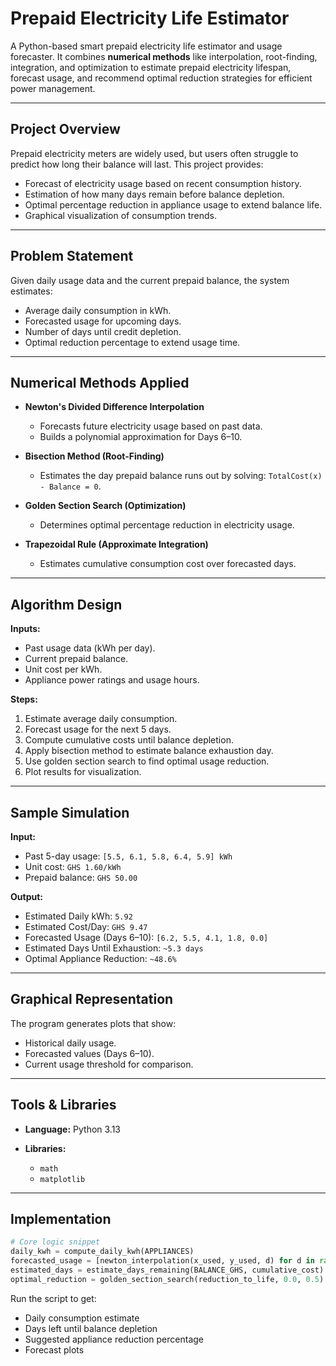 # Prepaid Electricity Life Estimator

A Python-based smart prepaid electricity life estimator and usage forecaster.
It combines **numerical methods** like interpolation, root-finding, integration, and optimization to estimate prepaid electricity lifespan, forecast usage, and recommend optimal reduction strategies for efficient power management.

---

## Project Overview

Prepaid electricity meters are widely used, but users often struggle to predict how long their balance will last. This project provides:

* Forecast of electricity usage based on recent consumption history.
* Estimation of how many days remain before balance depletion.
* Optimal percentage reduction in appliance usage to extend balance life.
* Graphical visualization of consumption trends.

---

## Problem Statement

Given daily usage data and the current prepaid balance, the system estimates:

* Average daily consumption in kWh.
* Forecasted usage for upcoming days.
* Number of days until credit depletion.
* Optimal reduction percentage to extend usage time.

---

## Numerical Methods Applied

* **Newton's Divided Difference Interpolation**

  * Forecasts future electricity usage based on past data.
  * Builds a polynomial approximation for Days 6–10.

* **Bisection Method (Root-Finding)**

  * Estimates the day prepaid balance runs out by solving:
    `TotalCost(x) - Balance = 0`.

* **Golden Section Search (Optimization)**

  * Determines optimal percentage reduction in electricity usage.

* **Trapezoidal Rule (Approximate Integration)**

  * Estimates cumulative consumption cost over forecasted days.

---

## Algorithm Design

**Inputs:**

* Past usage data (kWh per day).
* Current prepaid balance.
* Unit cost per kWh.
* Appliance power ratings and usage hours.

**Steps:**

1. Estimate average daily consumption.
2. Forecast usage for the next 5 days.
3. Compute cumulative costs until balance depletion.
4. Apply bisection method to estimate balance exhaustion day.
5. Use golden section search to find optimal usage reduction.
6. Plot results for visualization.

---

## Sample Simulation

**Input:**

* Past 5-day usage: `[5.5, 6.1, 5.8, 6.4, 5.9] kWh`
* Unit cost: `GHS 1.60/kWh`
* Prepaid balance: `GHS 50.00`

**Output:**

* Estimated Daily kWh: `5.92`
* Estimated Cost/Day: `GHS 9.47`
* Forecasted Usage (Days 6–10): `[6.2, 5.5, 4.1, 1.8, 0.0]`
* Estimated Days Until Exhaustion: `~5.3 days`
* Optimal Appliance Reduction: `~48.6%`

---

## Graphical Representation

The program generates plots that show:

* Historical daily usage.
* Forecasted values (Days 6–10).
* Current usage threshold for comparison.

---

## Tools & Libraries

* **Language:** Python 3.13
* **Libraries:**

  * `math`
  * `matplotlib`

---

## Implementation

```python
# Core logic snippet
daily_kwh = compute_daily_kwh(APPLIANCES)
forecasted_usage = [newton_interpolation(x_used, y_used, d) for d in range(6, 11)]
estimated_days = estimate_days_remaining(BALANCE_GHS, cumulative_cost)
optimal_reduction = golden_section_search(reduction_to_life, 0.0, 0.5)
```

Run the script to get:

* Daily consumption estimate
* Days left until balance depletion
* Suggested appliance reduction percentage
* Forecast plots


